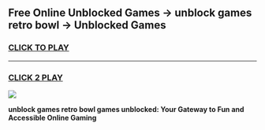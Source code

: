 
## Free Online Unblocked Games → unblock games retro bowl → Unblocked Games
<h3>
<a href="https://premium.freeplayer.one?title=unblock_games_retro_bowl&ref=21F">CLICK TO PLAY</a></h3>
<hr>

<h3>
<a href="https://premium.freeplayer.one?title=unblock_games_retro_bowl&ref=21F">CLICK 2 PLAY</a>
  
</h3>

<a href="https://premium.freeplayer.one?title=unblock_games_retro_bowl&ref=21F/"><img src="https://clearcache.store/games.png"></a>


**unblock games retro bowl games unblocked: Your Gateway to Fun and Accessible Online Gaming**
